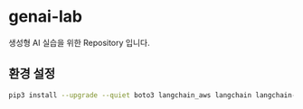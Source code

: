 # genai-lab
생성형 AI 실습을 위한 Repository 입니다.

## 환경 설정
```bash
pip3 install --upgrade --quiet boto3 langchain_aws langchain langchain-community pymupdf
```